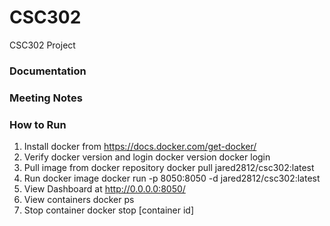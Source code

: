 # CSC302
CSC302 Project 

### Documentation

### Meeting Notes


### How to Run

1. Install docker from https://docs.docker.com/get-docker/
2. Verify docker version and login
    docker version
    docker login
3. Pull image from docker repository
    docker pull jared2812/csc302:latest
4. Run docker image
    docker run -p 8050:8050 -d jared2812/csc302:latest
5. View Dashboard at http://0.0.0.0:8050/
6. View containers 
    docker ps
7. Stop container
    docker stop [container id]
 
    
